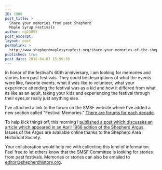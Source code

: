 ```yaml
---
---
ID: 1880
post_title: >
  Share your memories from past Shepherd
  Maple Syrup Festivals
author: ng23055
post_excerpt:
layout: post
permalink: >
  http://www.shepherdmaplesyrupfest.org/share-your-memories-of-the-shepherd-maple-syrup-festival/
published: true
post_date: 2018-04-07 15:56:38
---
```

In honor of the festival's 60th anniversary, I am looking for memories and stories from past festivals. They could be descriptions of what the events were like, favorite events, what it was like to volunteer, what your experience attending the festival was as a kid and how it differed from what its like as an adult, taking your kids and experiencing the festival through their eyes,or really just anything else.

I've attached a link to the forum on the SMSF website where I've a<span class="text_exposed_show">dded a new section called "Festival Memories." <a href="http://www.shepherdmaplesyrupfest.org/forum/">There are forums for each decade</a>.</span>
<div class="text_exposed_show">

To help kick things off, this morning I <a href="http://www.shepherdmaplesyrupfest.org/a-look-back-at-the-1966-shepherd-maple-syrup-festival/">published a post which discusses an article which appeared in an April 1966 edition of the Shepherd Argus</a>. Issues of the Argus are available online thanks to the Shepherd Area Historical Society.

Your collaboration would help me with collecting this kind of information. Feel free to let others know that the SMSF Committee is looking for stories from past festivals. Memories or stories can also be emailed to <a href="mailto:editor@shepherdhistory.org">editor@shepherdhistory.org</a>.

</div>